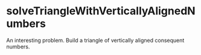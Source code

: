 # solveTriangleWithVerticallyAlignedNumbers
An interesting problem. Build a triangle of vertically aligned consequent numbers.
